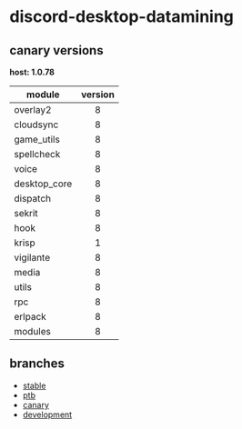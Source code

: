 # discord-desktop-datamining

## canary versions

**host: 1.0.78**

| module | version |
| ------ | :-----: |
| overlay2 | 8 |
| cloudsync | 8 |
| game_utils | 8 |
| spellcheck | 8 |
| voice | 8 |
| desktop_core | 8 |
| dispatch | 8 |
| sekrit | 8 |
| hook | 8 |
| krisp | 1 |
| vigilante | 8 |
| media | 8 |
| utils | 8 |
| rpc | 8 |
| erlpack | 8 |
| modules | 8 |

## branches

- [stable](https://github.com/OpenAsar/discord-desktop-datamining/tree/stable)
- [ptb](https://github.com/OpenAsar/discord-desktop-datamining/tree/ptb)
- [canary](https://github.com/OpenAsar/discord-desktop-datamining/tree/canary)
- [development](https://github.com/OpenAsar/discord-desktop-datamining/tree/development)